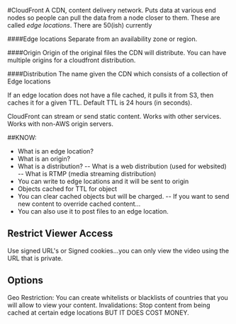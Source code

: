 #CloudFront
A CDN, content delivery network. Puts data at various end nodes so people can pull the data from a node closer to them.
These are called *edge locations*. There are 50(ish) currently

####Edge locations
Separate from an availability zone or region.

####Origin
Origin of the original files the CDN will distribute.
You can have multiple origins for a cloudfront distribution.

####Distribution
The name given the CDN which consists of a collection of Edge locations

If an edge location does not have a file cached, it pulls it from S3, then caches it for a given TTL. Default TTL is 24 hours (in seconds).

CloudFront can stream or send static content. Works with other services. Works with non-AWS origin servers.

##KNOW:
- What is an edge location?
- What is an origin?
- What is a distribution?
-- What is a web distribution (used for websited)
-- What is RTMP (media streaming distribution)
- You can write to edge locations and it will be sent to origin
- Objects cached for TTL for object
- You can clear cached objects but will be charged.
-- If you want to send new content to override cached content...
- You can also use it to post files to an edge location.

## Restrict Viewer Access
Use signed URL's or Signed cookies...you can only view the video using the URL that is private.

## Options
Geo Restriction: You can create whitelists or blacklists of countries that you will allow to view your content.
Invalidations: Stop content from being cached at certain edge locations BUT IT DOES COST MONEY.



